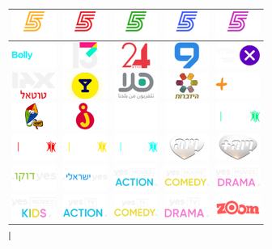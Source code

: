 | ![](https://raw.githubusercontent.com/RevGear/logo/master/Countries/IL/5Gold.png)| ![](https://raw.githubusercontent.com/RevGear/logo/master/Countries/IL/5Live.png)| ![](https://raw.githubusercontent.com/RevGear/logo/master/Countries/IL/5Plus.png)| ![](https://raw.githubusercontent.com/RevGear/logo/master/Countries/IL/5Sport4K.png)| ![](https://raw.githubusercontent.com/RevGear/logo/master/Countries/IL/5Stars.png)| 
|:---:|:---:|:---:|:---:|:---:| 
| ![](https://raw.githubusercontent.com/RevGear/logo/master/Countries/IL/Bollyshow.png)| ![](https://raw.githubusercontent.com/RevGear/logo/master/Countries/IL/Channel13.png)| ![](https://raw.githubusercontent.com/RevGear/logo/master/Countries/IL/Channel24.png)| ![](https://raw.githubusercontent.com/RevGear/logo/master/Countries/IL/Channel9.png)| ![](https://raw.githubusercontent.com/RevGear/logo/master/Countries/IL/Ego.png)| 
| ![](https://raw.githubusercontent.com/RevGear/logo/master/Countries/IL/EgoTotal.png)| ![](https://raw.githubusercontent.com/RevGear/logo/master/Countries/IL/GoodLife.png)| ![](https://raw.githubusercontent.com/RevGear/logo/master/Countries/IL/HalaTV.png)| ![](https://raw.githubusercontent.com/RevGear/logo/master/Countries/IL/Hidabroot.png)| ![](https://raw.githubusercontent.com/RevGear/logo/master/Countries/IL/HomePlus.png)| 
| ![](https://raw.githubusercontent.com/RevGear/logo/master/Countries/IL/Hop.png)| ![](https://raw.githubusercontent.com/RevGear/logo/master/Countries/IL/Junior.png)| ![](https://raw.githubusercontent.com/RevGear/logo/master/Countries/IL/Kan11.png)| ![](https://raw.githubusercontent.com/RevGear/logo/master/Countries/IL/Makan33.png)| ![](https://raw.githubusercontent.com/RevGear/logo/master/Countries/IL/Sport1.png)| 
| ![](https://raw.githubusercontent.com/RevGear/logo/master/Countries/IL/Sport2.png)| ![](https://raw.githubusercontent.com/RevGear/logo/master/Countries/IL/Sport3.png)| ![](https://raw.githubusercontent.com/RevGear/logo/master/Countries/IL/Sport4.png)| ![](https://raw.githubusercontent.com/RevGear/logo/master/Countries/IL/Viva.png)| ![](https://raw.githubusercontent.com/RevGear/logo/master/Countries/IL/VivaPlus.png)| 
| ![](https://raw.githubusercontent.com/RevGear/logo/master/Countries/IL/YesDocu.png)| ![](https://raw.githubusercontent.com/RevGear/logo/master/Countries/IL/YesIsraeli.png)| ![](https://raw.githubusercontent.com/RevGear/logo/master/Countries/IL/YesMoviesAction.png)| ![](https://raw.githubusercontent.com/RevGear/logo/master/Countries/IL/YesMoviesComedy.png)| ![](https://raw.githubusercontent.com/RevGear/logo/master/Countries/IL/YesMoviesDrama.png)| 
| ![](https://raw.githubusercontent.com/RevGear/logo/master/Countries/IL/YesMoviesKids.png)| ![](https://raw.githubusercontent.com/RevGear/logo/master/Countries/IL/YesTVAction.png)| ![](https://raw.githubusercontent.com/RevGear/logo/master/Countries/IL/YesTVComedy.png)| ![](https://raw.githubusercontent.com/RevGear/logo/master/Countries/IL/YesTVDrama.png)| ![](https://raw.githubusercontent.com/RevGear/logo/master/Countries/IL/Zoom.png)| 
 | 

